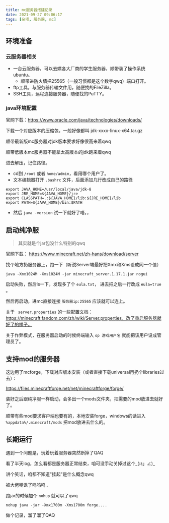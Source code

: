 ```yaml
---
title: mc服务器搭建记录
date: 2021-09-27 09:06:17
tags: [杂项, 服务器, mc]
---
```


## 环境准备

### 云服务器相关

* 一台云服务器，可以去嫖各大厂商的学生服务器，顺带装了操作系统ubuntu。
  * 顺带进防火墙把25565（一般习惯都是这个数字qwq）端口打开。
* ftp工具，与服务器传输文件用，随便找的FileZilla。
* SSH工具，远程连接服务器，随便找的PuTTY。

### java环境配置

官网下载：https://www.oracle.com/java/technologies/downloads/

下载一个对应版本的压缩包，一般好像都叫 jdk-xxxx-linux-x64.tar.gz

顺带最新版mc服务器对jdk版本要求好像很高来着qwq

顺带低版本mc服务器不能拿太高版本的jdk跑来着qwq

进去解压，记住路径。

* cd到 `/root` 或者 `home/admin`，看用哪个用户了。
* 文本编辑器打开 `.bashrc` 文件，后面添加几行改成自己的路径

```text
export JAVA_HOME=/usr/local/java/jdk-8
export JRE_HOME=${JAVA_HOME}/jre
export CLASSPATH=.:${JAVA_HOME}/lib:${JRE_HOME}/lib
export PATH=${JAVA_HOME}/bin:$PATH
```

* 然后 `java -version` 试一下就好了唔，，

## 启动纯净服

> 其实就是个jar包没什么特别的qwq

官网下载： https://www.minecraft.net/zh-hans/download/server

找个地方扔服务器上，跑一下（听说Server端最好把Xmx和Xms设成同一个值）

```shell
java -Xmx1024M -Xms1024M -jar minecraft_server.1.17.1.jar nogui
```

启动失败，然后ls一下，发现多了个 `eula.txt`， 进去把之后一行改成 `eula=true` 。

然后再启动，进mc直接连接 `服务器ip:25565` 应该就可以连上。

关于 ` server.properties` 的一些配置文档： https://minecraft.fandom.com/zh/wiki/Server.properties，改了重启服务器就好了的样子。

关于作弊模式，在服务器启动的时候终端输入 `op 游戏用户名` 就能把该用户设成管理员了。

## 支持mod的服务器

这边用了mcforge，下载对应版本安装（或者直接下载universal再扔个libraries过去）：

https://files.minecraftforge.net/net/minecraftforge/forge/

装好之后跟纯净服一样启动，会多出一个mods文件夹，把需要的mod放进去就好了。

顺带有些mod要求客户端也要有的，本地安装forge，windows的话进入 `%appdata%/.minecraft/mods` 把mod放进去什么的。

## 长期运行

遇到一个问题是，玩着玩着服务器突然断掉了QAQ

看了半天log，怎么看都是服务器正常结束，咱可没手动关掉过这个\_(:з」∠)\_

讲个笑话，咱都不知道"挂起"是什么概念qwq

被大佬嘲讽了呜呜呜..

跑jar的时候加个 `nohup` 就可以了qwq

```shell
nohup java -jar -Xmx1700m -Xms1700m forge....
```

做个记录，溜了溜了QAQ
